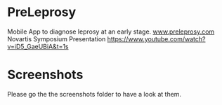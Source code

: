 # PreLeprosy
Mobile App to diagnose leprosy at an early stage. www.preleprosy.com
Novartis Symposium Presentation https://www.youtube.com/watch?v=iD5_GaeUBiA&t=1s

# Screenshots
Please go the the screenshots folder to have a look at them.


